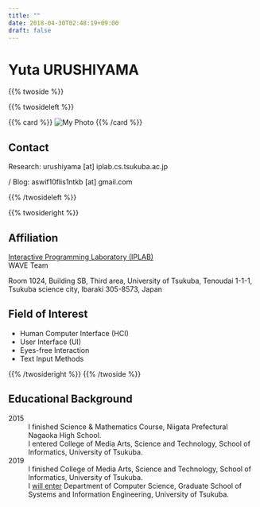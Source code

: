 ```yaml
---
title: ""
date: 2018-04-30T02:48:19+09:00
draft: false
---
```


# Yuta URUSHIYAMA

{{% twoside %}}

{{% twosideleft %}}

{{% card %}}
![My Photo](/img/photo.jpg)
{{% /card %}}

## Contact

Research: urushiyama [at] iplab.cs.tsukuba.ac.jp

<i class="fa fa-github" aria-hidden="true"></i> / Blog: aswif10flis1ntkb [at] gmail.com

{{% /twosideleft %}}

{{% twosideright %}}

## Affiliation

[Interactive Programming Laboratory (IPLAB)](https://www.iplab.cs.tsukuba.ac.jp)  
WAVE Team

Room 1024, Building SB, Third area,
University of Tsukuba, Tenoudai 1-1-1, Tsukuba science city,
Ibaraki 305-8573, Japan

## Field of Interest

- Human Computer Interface (HCI)
- User Interface (UI)
- Eyes-free Interaction
- Text Input Methods

{{% /twosideright %}}
{{% /twoside %}}

## Educational Background

<dl>
  <dt>2015</dt>
    <dd>I finished Science & Mathematics Course, Niigata Prefectural Nagaoka High School.</dd>
    <dd>I entered College of Media Arts, Science and Technology, School of Informatics, University of Tsukuba.</dd>
  <dt>2019</dt>
    <dd>I finished College of Media Arts, Science and Technology, School of Informatics, University of Tsukuba.</dd>
    <dd>I <u>will enter</u> Department of Computer Science, Graduate School of Systems and Information Engineering, University of Tsukuba.</dd>
</dl>

